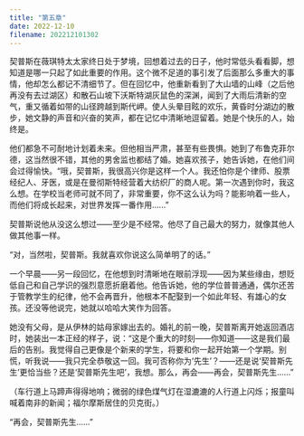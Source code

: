 ```yaml
---
title: "第五章"
date: 2022-12-10
filename: 202212101302
---
```

契普斯在薇琪特太太家终日处于梦境，回想着过去的日子，他时常低头看看脚，想知道是哪一只起了如此重要的作用。这个微不足道的事引发了后面那么多重大的事情，他却怎么都记不清细节了。但在回忆中，他重新看到了大山墙的山峰（之后他再没有去过湖区）和散石山坡下沃斯特湖灰鼠色的深渊，闻到了大雨后清新的空气，重又循着如带的山径跨越到斯代岬。使人头晕目眩的欢乐，黄昏时分湖边的散步，她文静的声音和兴奋的笑声，都在记忆中清晰地逗留着。她是个快乐的人，始终是。

他们都急不可耐地计划着未来。但他相当严肃，甚至有些畏惧。她到了布鲁克菲尔德，这当然很不错，其他的男舍监也都结了婚。她喜欢孩子，她告诉她，在他们间会过得愉快。“哦，契普斯，我很高兴你是这样一个人。我还怕你是个律师、股票经纪人、牙医，或是在曼彻斯特经营着大纺织厂的商人呢。第一次遇到你时，我这么想。在学校当老师可就不同了，非常重要，你不这么认为吗？能影响着一些人，而他们将成长起来，对世界发挥一番作用......”

契普斯说他从没这么想过——至少是不经常。他尽了自己最大的努力，就像其他人做其他事一样。

“对，当然啦，契普斯。我就喜欢你说这么简单明了的话。”

一个早晨——另一段回忆，在他想到时清晰地在眼前浮现——因为某些缘由，想贬低自己和自己学识的强烈意愿折磨着他。他告诉她，他的学位普普通通，偶尔还苦于管教学生的纪律，他不会再晋升，他根本不配娶到一个如此年轻、有雄心的女孩。还没等他说完，她就以哈哈大笑作为回答。

她没有父母，是从伊林的姑母家嫁出去的。婚礼的前一晚，契普斯离开她返回酒店时，她装出一本正经的样子，说：“这是个重大的时刻——你知道——这是我们最后的告别。我觉得自己更像是个新来的学生，将要和你一起开始第一个学期。别慌，听我说——我只完全恭敬这一回。我可否称你为‘先生’？——还是说‘契普斯先生’更恰当些？还是‘契普斯先生吧’，我想。那么，再会——再会，契普斯先生......”

（车行道上马蹄声得得地响；微弱的绿色煤气灯在湿漉漉的人行道上闪烁；报童叫喊着南非的新闻；福尔摩斯居住的贝克街。）

“再会，契普斯先生......”
